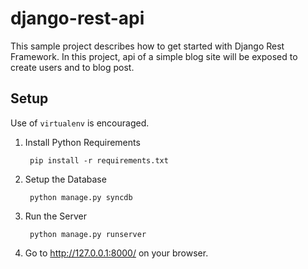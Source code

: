 # django-rest-api
This sample project describes how to get started with Django Rest Framework. In this project, api of a simple blog site will be exposed to create users and to blog post.

## Setup
Use of `virtualenv` is encouraged.

1. Install Python Requirements

        pip install -r requirements.txt

2. Setup the Database

        python manage.py syncdb

3. Run the Server

        python manage.py runserver


4. Go to http://127.0.0.1:8000/ on your browser.
